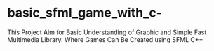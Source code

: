 # basic_sfml_game_with_c-
This Project Aim for Basic Understanding of Graphic and Simple Fast Multimedia Library. Where Games Can Be Created using SFML C++
